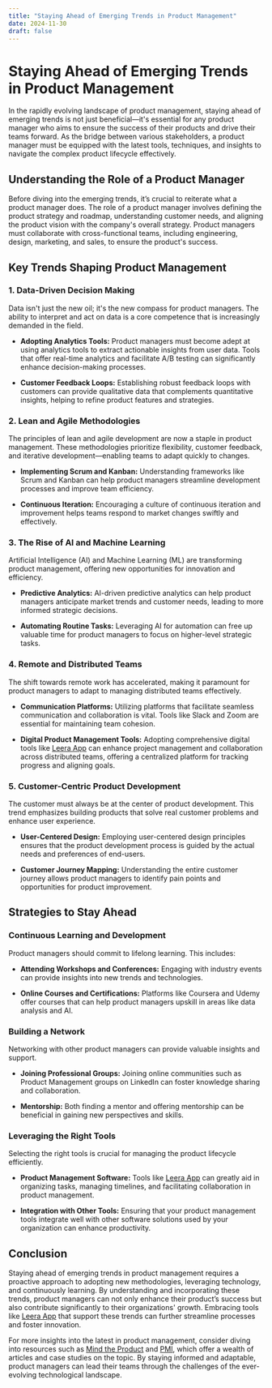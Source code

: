 ```yaml
---
title: "Staying Ahead of Emerging Trends in Product Management"
date: 2024-11-30
draft: false
---
```

# Staying Ahead of Emerging Trends in Product Management

In the rapidly evolving landscape of product management, staying ahead of emerging trends is not just beneficial—it's essential for any product manager who aims to ensure the success of their products and drive their teams forward. As the bridge between various stakeholders, a product manager must be equipped with the latest tools, techniques, and insights to navigate the complex product lifecycle effectively.

## Understanding the Role of a Product Manager

Before diving into the emerging trends, it’s crucial to reiterate what a product manager does. The role of a product manager involves defining the product strategy and roadmap, understanding customer needs, and aligning the product vision with the company's overall strategy. Product managers must collaborate with cross-functional teams, including engineering, design, marketing, and sales, to ensure the product's success.

## Key Trends Shaping Product Management

### 1. Data-Driven Decision Making

Data isn't just the new oil; it's the new compass for product managers. The ability to interpret and act on data is a core competence that is increasingly demanded in the field.

- **Adopting Analytics Tools:** Product managers must become adept at using analytics tools to extract actionable insights from user data. Tools that offer real-time analytics and facilitate A/B testing can significantly enhance decision-making processes.

- **Customer Feedback Loops:** Establishing robust feedback loops with customers can provide qualitative data that complements quantitative insights, helping to refine product features and strategies.

### 2. Lean and Agile Methodologies

The principles of lean and agile development are now a staple in product management. These methodologies prioritize flexibility, customer feedback, and iterative development—enabling teams to adapt quickly to changes.

- **Implementing Scrum and Kanban:** Understanding frameworks like Scrum and Kanban can help product managers streamline development processes and improve team efficiency.

- **Continuous Iteration:** Encouraging a culture of continuous iteration and improvement helps teams respond to market changes swiftly and effectively.

### 3. The Rise of AI and Machine Learning

Artificial Intelligence (AI) and Machine Learning (ML) are transforming product management, offering new opportunities for innovation and efficiency.

- **Predictive Analytics:** AI-driven predictive analytics can help product managers anticipate market trends and customer needs, leading to more informed strategic decisions.

- **Automating Routine Tasks:** Leveraging AI for automation can free up valuable time for product managers to focus on higher-level strategic tasks.

### 4. Remote and Distributed Teams

The shift towards remote work has accelerated, making it paramount for product managers to adapt to managing distributed teams effectively.

- **Communication Platforms:** Utilizing platforms that facilitate seamless communication and collaboration is vital. Tools like Slack and Zoom are essential for maintaining team cohesion.

- **Digital Product Management Tools:** Adopting comprehensive digital tools like [Leera App](https://leera.app) can enhance project management and collaboration across distributed teams, offering a centralized platform for tracking progress and aligning goals.

### 5. Customer-Centric Product Development

The customer must always be at the center of product development. This trend emphasizes building products that solve real customer problems and enhance user experience.

- **User-Centered Design:** Employing user-centered design principles ensures that the product development process is guided by the actual needs and preferences of end-users.

- **Customer Journey Mapping:** Understanding the entire customer journey allows product managers to identify pain points and opportunities for product improvement.

## Strategies to Stay Ahead

### Continuous Learning and Development

Product managers should commit to lifelong learning. This includes:

- **Attending Workshops and Conferences:** Engaging with industry events can provide insights into new trends and technologies.

- **Online Courses and Certifications:** Platforms like Coursera and Udemy offer courses that can help product managers upskill in areas like data analysis and AI.

### Building a Network

Networking with other product managers can provide valuable insights and support.

- **Joining Professional Groups:** Joining online communities such as Product Management groups on LinkedIn can foster knowledge sharing and collaboration.

- **Mentorship:** Both finding a mentor and offering mentorship can be beneficial in gaining new perspectives and skills.

### Leveraging the Right Tools

Selecting the right tools is crucial for managing the product lifecycle efficiently.

- **Product Management Software:** Tools like [Leera App](https://leera.app) can greatly aid in organizing tasks, managing timelines, and facilitating collaboration in product management.

- **Integration with Other Tools:** Ensuring that your product management tools integrate well with other software solutions used by your organization can enhance productivity.

## Conclusion

Staying ahead of emerging trends in product management requires a proactive approach to adopting new methodologies, leveraging technology, and continuously learning. By understanding and incorporating these trends, product managers can not only enhance their product’s success but also contribute significantly to their organizations' growth. Embracing tools like [Leera App](https://leera.app) that support these trends can further streamline processes and foster innovation.

For more insights into the latest in product management, consider diving into resources such as [Mind the Product](https://www.mindtheproduct.com) and [PMI](https://www.pmi.org), which offer a wealth of articles and case studies on the topic. By staying informed and adaptable, product managers can lead their teams through the challenges of the ever-evolving technological landscape.